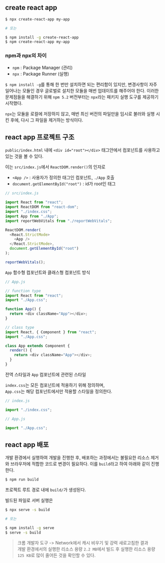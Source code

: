 ## create react app

```bash
$ npx create-react-app my-app

# 또는

$ npm install -g create-react-app
$ npm create-react-app my-app
```

### npm과 npx의 차이

- `npm` : Package Manager (관리)
- `npx` : Package Runner (실행)

`$ npm install -g`를 통해 한 번만 설치하면 되는 편리함이 있지만, 변경사항이 자주 일어나는 모듈인 경우 글로벌로 설치한 모듈을 매번 업데이트를 해주어야 한다. 이러한 문제점들을 해결하기 위해 `npm 5.2` 버전부터는 `npx`라는 패키지 실행 도구를 제공하기 시작했다.

`npx`는 모듈을 로컬에 저장하지 않고, 매번 최신 버전의 파일만을 임시로 불러와 실행 시킨 후에, 다시 그 파일을 제거하는 방식이다.

## react app 프로젝트 구조

`public/index.html` 내에 `<div id="root"></div>` 태그안에서 컴포넌트를 사용하고 있는 것을 볼 수 있다.

이는 `src/index.js`에서 `ReactDOM.render()`의 인자로

- `<App />` : 사용자가 정의한 태그인 컴포넌트, `./App` 호출
- `document.getElementById("root")` : id가 root인 태그

```javascript
// src/index.js

import React from "react";
import ReactDOM from "react-dom";
import "./index.css";
import App from "./App";
import reportWebVitals from "./reportWebVitals";

ReactDOM.render(
  <React.StrictMode>
    <App />
  </React.StrictMode>,
  document.getElementById("root")
);

reportWebVitals();
```

`App` 함수형 컴포넌트와 클래스형 컴포넌트 방식

```javascript
// App.js

// function type
import React from "react";
import "./App.css";

function App() {
  return <div className="App"></div>;
}

// class type
import React, { Component } from "react";
import "./App.css";

class App extends Component {
  render() {
    return <div className="App"></div>;
  }
}
```

전역 스타일과 `App` 컴포넌트에 관련된 스타일

`index.css`는 모든 컴포넌트에 적용하기 위해 정의하며,  
`App.css`는 해당 컴포넌트에서만 적용할 스타일을 정의한다.

```javascript
// index.js

import "./index.css";

// App.js

import "./App.css";
```

## react app 배포

개발 환경에서 실행하여 개발을 진행한 후, 배포하는 과정에서는 불필요한 리소스 제거와 브라우저에 적합한 코드로 변경이 필요하다. 이를 `build`라고 하여 아래와 같이 진행한다.

```bash
$ npm run build
```

프로젝트 루트 경로 내에 `build/`가 생성된다.

빌드된 파일로 서버 실행은

```bash
$ npx serve -s build

# 또는

$ npm install -g serve
$ serve -s build
```

> 크롬 개발자 도구 -> Network에서 캐시 비우기 및 강력 새로고침한 결과  
> 개발 환경에서의 실행한 리소스 용량 `2.2 MB`에서 빌드 후 실행한 리소스 용량 `125 KB`로 많이 줄어든 것을 확인할 수 있다.
